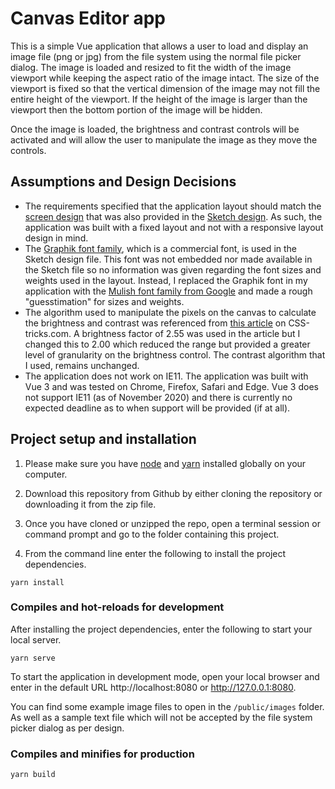 # Canvas Editor app

This is a simple Vue application that allows a user to load and display an image file (png or jpg) from the file system using the normal file picker dialog. The image is loaded and resized to fit the width of the image viewport while keeping the aspect ratio of the image intact. The size of the viewport is fixed so that the vertical dimension of the image may not fill the entire height of the viewport. If the height of the image is larger than the viewport then the bottom portion of the image will be hidden.

Once the image is loaded, the brightness and contrast controls will be activated and will allow the user to manipulate the image as they move the controls.

## Assumptions and Design Decisions

* The requirements specified that the application layout should match the [screen design]( https://drive.google.com/open?id=1nrA_v8P1SmOQjGKEkoXpHqO8mzOp6AFC) that was also provided in the [Sketch design](https://drive.google.com/file/d/1PV5wtOWZ283cgi-LPSYoYC8zC2SYrP4U/view?usp=sharing). As such, the application was built with a fixed layout and not with a responsive layout design in mind.
* The [Graphik font family](https://commercialtype.com/catalog/graphik/graphik), which is a commercial font, is used in the Sketch design file. This font was not embedded nor made available in the Sketch file so no information was given regarding the font sizes and weights used in the layout. Instead, I replaced the Graphik font in my application with the [Mulish font family from Google](https://fonts.google.com/specimen/Mulish) and made a rough "guesstimation" for sizes and weights.
* The algorithm used to manipulate the pixels on the canvas to calculate the brightness and contrast was referenced from [this article](https://css-tricks.com/manipulating-pixels-using-canvas/) on CSS-tricks.com. A brightness factor of 2.55 was used in the article but I changed this to 2.00 which reduced the range but provided a greater level of granularity on the brightness control. The contrast algorithm that I used, remains unchanged.
* The application does not work on IE11. The application was built with Vue 3 and was tested on Chrome, Firefox, Safari and Edge. Vue 3 does not support IE11 (as of November 2020) and there is currently no expected deadline as to when support will be provided (if at all).


## Project setup and installation

1. Please make sure you have [node](https://nodejs.org/) and [yarn](https://yarnpkg.com/) installed globally on your computer.

2. Download this repository from Github by either cloning the repository or downloading it from the zip file. 

3. Once you have cloned or unzipped the repo, open a terminal session or command prompt and go to the folder containing this project.

4. From the command line enter the following to install the project dependencies.  

```
yarn install
```

### Compiles and hot-reloads for development

After installing the project dependencies, enter the following to start your local server.
```
yarn serve
```
To start the application in development mode, open your local browser and enter in the default URL http://localhost:8080 or http://127.0.0.1:8080.

You can find some example image files to open in the `/public/images` folder. As well as a sample text file which will not be accepted by the file system picker dialog as per design.



### Compiles and minifies for production
```
yarn build
```

